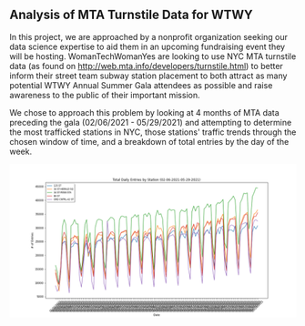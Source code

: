 ## Analysis of MTA Turnstile Data for WTWY

In this project, we are approached by a nonprofit organization seeking our data  science expertise to aid them in an upcoming fundraising event they will be hosting. WomanTechWomanYes are looking to use NYC MTA turnstile data (as found on http://web.mta.info/developers/turnstile.html) to better inform their street team subway station placement to both attract as many potential WTWY Annual Summer Gala attendees as possible and raise awareness to the public of their important mission.

We chose to approach this problem by looking at 4 months of MTA data preceding the gala (02/06/2021 - 05/29/2021) and attempting to determine the most trafficked stations in NYC, those stations' traffic trends through the chosen window of time, and a breakdown of total entries by the day of the week. 


![](daily_entries_by_station.png)